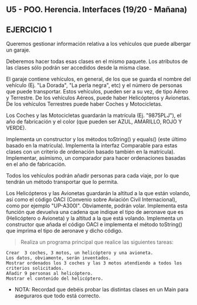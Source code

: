 ## U5 - POO. Herencia. Interfaces (19/20 - Mañana)

EJERCICIO 1
---
Queremos gestionar información relativa a los vehículos que puede albergar un garaje.

Deberemos hacer todas esas clases en el mismo paquete. Los atributos de las clases sólo podrán ser accedidos desde la misma clase.

El garaje contiene vehículos, en general, de los que se guarda el nombre del vehículo (Ej. "La Dorada", "La perla negra", etc) y el número de personas que puede transportar. Estos vehículos, pueden ser a su vez, de tipo Aéreo y Terrestre. De los vehículos Aéreos, puede haber Helicópteros y Avionetas. De los vehículos Terrestres puede haber Coches y Motocicletas.

Los Coches y las Motocicletas guardarán la matrícula (Ej. "9875PLJ"), el año de fabricación y el color (que pueden ser AZUL, AMARILLO, ROJO Y VERDE).

Implementa un constructor y los métodos toString() y equals() (este último basado en la matrícula). Implementa la interfaz Comparable para estas clases con un criterio de ordenación basado también en la matrícula). Implementar, asímismo, un comparador para hacer ordenaciones basadas en el año de fabricación.

Todos los vehículos podrán añadir personas para cada viaje, por lo que tendrán un método transportar que lo permita.

Los Helicópteros y las Avionetas guardarán la altitud a la que están volando, así como el código  OACI (Convenio sobre Aviación Civil Internacional), como por ejemplo "UP-A300I". Obviamente, podrán volar. Implementa esta función que devuelva una cadena que indique el tipo de aeronave que es (Helicóptero o Avioneta) y la altitud a la que está volando. Implementa un constructor que añada el código OACI e implementa el método toString() que imprima el tipo de aeronave y dicho código.

> Realiza un programa principal que realice las siguientes tareas:

    Crear  3 coches, 3 motos, un helicóptero y una avioneta.
    Los datos, obviamente, serán inventados.
    Mostrar ordenados los 3 coches y las 3 motos atendiendo a todos los criterios solicitados.
    Añadir 9 personas al helicóptero.
    Mostrar el contenido del helicóptero.

* NOTA: Recordad que debéis probar las distintas clases en un Main para aseguraros que todo está correcto.